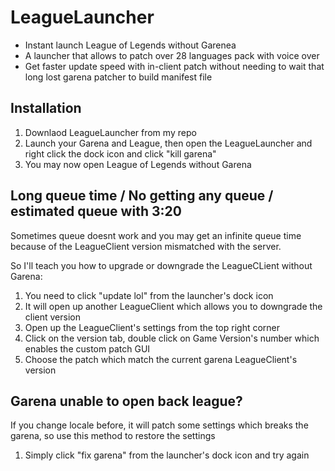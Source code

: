 # LeagueLauncher
- Instant launch League of Legends without Garenea
- A launcher that allows to patch over 28 languages pack with voice over
- Get faster update speed with in-client patch without needing to wait that long lost garena patcher to build manifest file

## Installation
1. Downlaod LeagueLauncher from my repo
2. Launch your Garena and League, then open the LeagueLauncher and right click the dock icon and click "kill garena"
3. You may now open League of Legends without Garena

## Long queue time / No getting any queue / estimated queue with 3:20
Sometimes queue doesnt work and you may get an infinite queue time because of the LeagueClient version mismatched with the server.

So I'll teach you how to upgrade or downgrade the LeagueCLient without Garena:
1. You need to click "update lol" from the launcher's dock icon
2. It will open up another LeagueClient which allows you to downgrade the client version
3. Open up the LeagueClient's settings from the top right corner
4. Click on the version tab, double click on Game Version's number which enables the custom patch GUI
5. Choose the patch which match the current garena LeagueClient's version

## Garena unable to open back league?
If you change locale before, it will patch some settings which breaks the garena, so use this method to restore the settings
1. Simply click "fix garena" from the launcher's dock icon and try again
